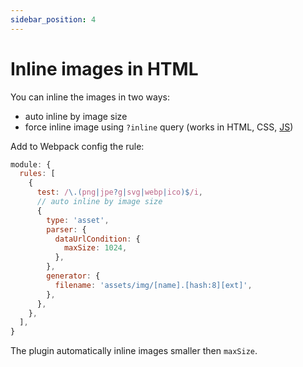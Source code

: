 ```yaml
---
sidebar_position: 4
---
```


# Inline images in HTML

You can inline the images in two ways:

- auto inline by image size
- force inline image using `?inline` query (works in HTML, CSS, [JS](#recipe-import-svg))

Add to Webpack config the rule:

```js
module: {
  rules: [
    {
      test: /\.(png|jpe?g|svg|webp|ico)$/i,
      // auto inline by image size
      {
        type: 'asset',
        parser: {
          dataUrlCondition: {
            maxSize: 1024,
          },
        },
        generator: {
          filename: 'assets/img/[name].[hash:8][ext]',
        },
      },
    },
  ],
}
```

The plugin automatically inline images smaller then `maxSize`.
